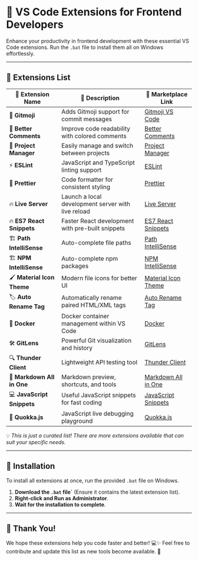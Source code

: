 # 🚀 VS Code Extensions for Frontend Developers

Enhance your productivity in frontend development with these essential VS Code extensions. Run the `.bat` file to install them all on Windows effortlessly.

---

## 📌 Extensions List

| 🔧 Extension Name | 📖 Description | 🔗 Marketplace Link |
|-----------------|------------------|---------------------|
| 🎨 **Gitmoji** | Adds Gitmoji support for commit messages | [Gitmoji VS Code](https://marketplace.visualstudio.com/items?itemName=seatonjiang.gitmoji-vscode) |
| 📝 **Better Comments** | Improve code readability with colored comments | [Better Comments](https://marketplace.visualstudio.com/items?itemName=aaron-bond.better-comments) |
| 📁 **Project Manager** | Easily manage and switch between projects | [Project Manager](https://marketplace.visualstudio.com/items?itemName=alefragnani.project-manager) |
| ⚡ **ESLint** | JavaScript and TypeScript linting support | [ESLint](https://marketplace.visualstudio.com/items?itemName=dbaeumer.vscode-eslint) |
| 💅 **Prettier** | Code formatter for consistent styling | [Prettier](https://marketplace.visualstudio.com/items?itemName=esbenp.prettier-vscode) |
| 🔥 **Live Server** | Launch a local development server with live reload | [Live Server](https://marketplace.visualstudio.com/items?itemName=ms-vscode.live-server) |
| 🔥 **ES7 React Snippets** | Faster React development with pre-built snippets | [ES7 React Snippets](https://marketplace.visualstudio.com/items?itemName=dsznajder.es7-react-js-snippets) |
| 🏗 **Path IntelliSense** | Auto-complete file paths | [Path IntelliSense](https://marketplace.visualstudio.com/items?itemName=christian-kohler.path-intellisense) |
| 🏗 **NPM IntelliSense** | Auto-complete npm packages | [NPM IntelliSense](https://marketplace.visualstudio.com/items?itemName=christian-kohler.npm-intellisense) |
| 🖌 **Material Icon Theme** | Modern file icons for better UI | [Material Icon Theme](https://marketplace.visualstudio.com/items?itemName=pkief.material-icon-theme) |
| 🏷 **Auto Rename Tag** | Automatically rename paired HTML/XML tags | [Auto Rename Tag](https://marketplace.visualstudio.com/items?itemName=formulahendry.auto-rename-tag) |
| 🐳 **Docker** | Docker container management within VS Code | [Docker](https://marketplace.visualstudio.com/items?itemName=ms-azuretools.vscode-docker) |
| 🛠 **GitLens** | Powerful Git visualization and history | [GitLens](https://marketplace.visualstudio.com/items?itemName=eamodio.gitlens) |
| 🔍 **Thunder Client** | Lightweight API testing tool | [Thunder Client](https://marketplace.visualstudio.com/items?itemName=rangav.vscode-thunder-client) |
| 📜 **Markdown All in One** | Markdown preview, shortcuts, and tools | [Markdown All in One](https://marketplace.visualstudio.com/items?itemName=yzhang.markdown-all-in-one) |
| 💻 **JavaScript Snippets** | Useful JavaScript snippets for fast coding | [JavaScript Snippets](https://marketplace.visualstudio.com/items?itemName=xabikos.javascriptsnippets) |
| 🚀 **Quokka.js** | JavaScript live debugging playground | [Quokka.js](https://marketplace.visualstudio.com/items?itemName=wallabyjs.quokka-vscode) |

💡 *This is just a curated list! There are more extensions available that can suit your specific needs.*

---

## 📌 Installation
To install all extensions at once, run the provided `.bat` file on Windows.

1. **Download the `.bat` file`** (Ensure it contains the latest extension list).
2. **Right-click and Run as Administrator**.
3. **Wait for the installation to complete**.

---

## 🙌 Thank You!
We hope these extensions help you code faster and better! 💻✨ Feel free to contribute and update this list as new tools become available. 🚀

